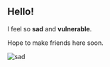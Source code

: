 ## Hello!

I feel so **sad** and **vulnerable**.

Hope to make friends here soon.

![sad](https://static.wikia.nocookie.net/insideout/images/8/82/SADNESS_Fullbody_Render.png/revision/latest?cb=20150730192430)
